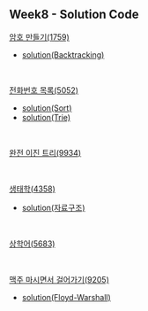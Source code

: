 ## Week8 - Solution Code

[암호 만들기(1759)](https://www.acmicpc.net/problem/1759)

* [solution(Backtracking)](https://github.com/BBBOMi/Algorithms-New/tree/master/week8/backtracking)

  

<br/>



[전화번호 목록(5052)](https://www.acmicpc.net/problem/5052)

* [solution(Sort)](https://github.com/BBBOMi/Algorithms-New/blob/master/week8/Main_5052.java)
* [solution(Trie)](https://github.com/BBBOMi/Algorithms-New/blob/master/week8/Main_5052b.java)



<br/>



[완전 이진 트리(9934)](https://www.acmicpc.net/problem/9934)



<br/>



[생태학(4358)](https://www.acmicpc.net/problem/4358)

* [solution(자료구조)](https://github.com/BBBOMi/Algorithms-New/blob/master/week8/Main_4358.java)



<br/>



[상학어(5683)](https://www.acmicpc.net/problem/5683)



<br/>



[맥주 마시면서 걸어가기(9205)](https://www.acmicpc.net/problem/9205)

* [solution(Floyd-Warshall)](https://github.com/BBBOMi/Algorithms-New/blob/master/week8/Main_9205.java)